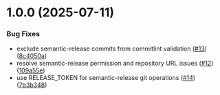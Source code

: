 # 1.0.0 (2025-07-11)


### Bug Fixes

* exclude semantic-release commits from commitlint validation ([#13](https://github.com/Masstronaut/typesafe-ts/issues/13)) ([8c4050a](https://github.com/Masstronaut/typesafe-ts/commit/8c4050a18dff4bb181d502791e105636d254d1bf))
* resolve semantic-release permission and repository URL issues ([#12](https://github.com/Masstronaut/typesafe-ts/issues/12)) ([109a55e](https://github.com/Masstronaut/typesafe-ts/commit/109a55eb83a1432b6e48038240cf9c8b9abbc747))
* use RELEASE_TOKEN for semantic-release git operations ([#14](https://github.com/Masstronaut/typesafe-ts/issues/14)) ([7b3b348](https://github.com/Masstronaut/typesafe-ts/commit/7b3b34816cfe8b0d35a695f7bc58e6488aecb3df))
